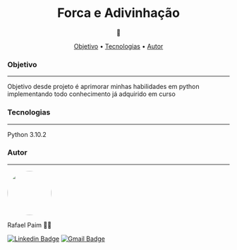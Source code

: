 <h1 align="center">Forca e Adivinhação</h1>

<p align="center">🎲</p>

<p align="center">
 <a href="#objetivo">Objetivo</a> •
 <a href="#tecnologias">Tecnologias</a> • 
 <a href="#autor">Autor</a>
</p>

### Objetivo
---
Objetivo desde projeto é aprimorar minhas habilidades em python implementando todo conhecimento já adquirido em curso

### Tecnologias
---

Python 3.10.2

### Autor
---


 <img style="border-radius: 50%;" src="https://avatars.githubusercontent.com/u/91858793?v=4" width="100px;" alt=""/>
 <br />

Rafael Paim 👋🏽

[![Linkedin Badge](https://img.shields.io/badge/-Rafael-blue?style=flat-square&logo=Linkedin&logoColor=white&link=https://www.linkedin.com/in/rafael-paim-78274113b/)](https://www.linkedin.com/in/rafael-paim-78274113b/) 
[![Gmail Badge](https://img.shields.io/badge/-rafapaim92@gmail.com-c14438?style=flat-square&logo=Gmail&logoColor=white&link=mailto:rafapaim92@gmail.com)](mailto:rafapaim92@gmail.com)
